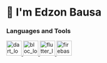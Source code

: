# 👋 I'm Edzon Bausa

### Languages and Tools
<p align="left"> 
  <a href="https://dart.dev/" target="_blank"> 
    <img src="https://plugins.jetbrains.com/files/6351/160215/icon/pluginIcon.svg" alt="dart_logo" width="40" height="40"/>
  </a> 
  <a href="https://bloclibrary.dev/#/" target="_blank"> 
    <img src="https://plugins.jetbrains.com/files/12129/155848/icon/pluginIcon.svg" alt="bloc_logo" width="40" height="40"/>
  </a> 
  <a href="https://flutter.dev/" target="_blank"> 
    <img src="https://plugins.jetbrains.com/files/9212/160308/icon/pluginIcon.svg" alt="flutter_logo" width="40" height="40"/>
  </a>
  <a href="https://firebase.google.com/" target="_blank"> 
    <img src="https://firebase.google.com/downloads/brand-guidelines/SVG/logo-logomark.svg" alt="firebase_logo" width="40" height="40"/>
</p>
